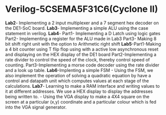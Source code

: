 # Verilog-5CSEMA5F31C6(Cyclone II)
**Lab2**- Implementing a 2 input multiplexer and a 7 segment hex decoder on the DE1-SoC board.
**Lab3**- Implementing a simple ALU using the case statement in verilog.
**Lab4**- Part1- Implementing a D Latch using logic gates
      Part2- Implementing a register for the ALU made in Lab3
      Part3- Making 8 bit shift right unit with the option to Arithmetic right shift
**Lab5**-Part1-Making a 4 bit counter using T flip flop using with a active low asynchronous reset and displaying on the HEX display of the DE1 board
     Part2-Implementing a rate divider to control the speed of the clock, thereby control speed of counting.
     Part3-Implementing a morse code decoder using the rate divider and a look up table.
**Lab6**-Implenting a simple FSM
    - Using the FSM, we also implement the operation of solving a quadratic equation by have a control and datapath unit which computes values at each stage of the calculations.
**Lab7**- Learning to make a RAM interface and writing values to it at different addresses. We use a HEX display to display the addresses being written to.
    - Using the VGA display to make a 4X4 square on the screen at a particular (x,y) coordinate and a particular colour which is fed into the VGA signal generator.
